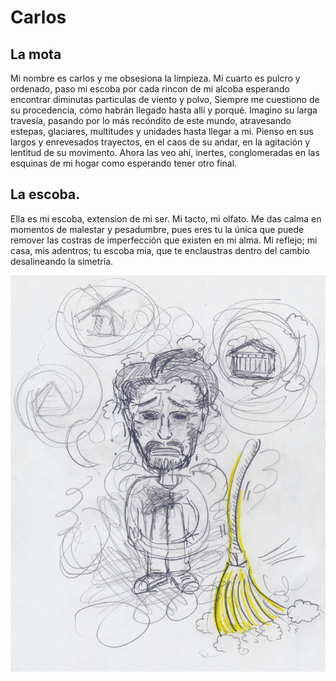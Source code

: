 # Carlos

## La mota

Mi nombre es carlos y me obsesiona la limpieza. Mi cuarto es pulcro y ordenado, paso mi escoba por cada rincon de mi alcoba esperando encontrar diminutas particulas de viento y polvo, Siempre me cuestiono de su procedencia, cómo habrán llegado hasta allí y porqué. Imagino su larga travesía, pasando por lo más recóndito de este mundo, atravesando estepas, glaciares, multitudes y unidades hasta llegar a mi. Pienso en sus largos y enrevesados trayectos, en el caos de su andar, en la agitación y lentitud de su movimento. Ahora las veo ahí, inertes, conglomeradas en las esquinas de mi hogar como esperando tener otro final.

## La escoba.

Ella es mi escoba, extension de mi ser. Mi tacto, mi olfato. Me das calma en momentos de malestar y pesadumbre, pues eres tu la única que puede remover las costras de imperfección que existen en mi alma. Mi reflejo; mi casa, mis adentros; tu escoba mia, que te enclaustras dentro del cambio desalineando la simetría.


![alt text](images/primer_cuento.jpeg)